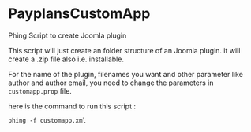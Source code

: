 PayplansCustomApp
=================

Phing Script to create Joomla plugin

This script will just create an folder structure of an Joomla plugin. it will create a .zip file also i.e. installable.

For the name of the plugin, filenames you want and other parameter like author and author email, you need to change the parameters in `customapp.prop` file.

here is the command to run this script :

    phing -f customapp.xml




